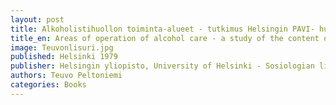 ```yaml
---
layout: post
title: Alkoholistihuollon toiminta-alueet - tutkimus Helsingin PAVI- huoltotoimiston työn sisällöstä 
title_en: Areas of operation of alcohol care - a study of the content of the work of the PAVI addiction care office in Helsinki
image: Teuvonlisuri.jpg
published: Helsinki 1979
publisher: Helsingin yliopisto, University of Helsinki - Sosiologian lisensiaattitutkimus, Licenciate theses in sosiology
authors: Teuvo Peltoniemi
categories: Books
---
```


